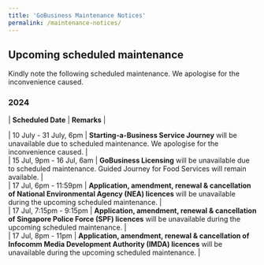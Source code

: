 ```yaml
---
title: 'GoBusiness Maintenance Notices'
permalink: /maintenance-notices/
---
```


## Upcoming scheduled maintenance

Kindly note the following scheduled maintenance. We apologise for the inconvenience caused.

### 2024 

| **Scheduled Date** | **Remarks** |  


    
| 10 July - 31 July, 6pm | **Starting-a-Business Service Journey** will be unavailable due to scheduled maintenance. We apologise for the inconvenience caused. |  
| 15 Jul, 9pm - 16 Jul, 6am | **GoBusiness Licensing** will be unavailable due to scheduled maintenance. Guided Journey for Food Services will remain available. |  
| 17 Jul, 6pm - 11:59pm | **Application, amendment, renewal & cancellation of National Environmental Agency (NEA) licences** will be unavailable during the upcoming scheduled maintenance. |       
| 17 Jul, 7:15pm - 9:15pm | **Application, amendment, renewal & cancellation of Singapore Police Force (SPF) licences** will be unavailable during the upcoming scheduled maintenance. |     
| 17 Jul, 8pm - 11pm | **Application, amendment, renewal & cancellation of Infocomm Media Development Authority (IMDA) licences** will be unavailable during the upcoming scheduled maintenance. |      




<script src="/jquery/jquery.min.js"></script> <script src="/jquery/resize-tables.js"></script>
